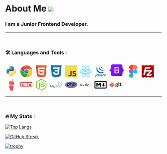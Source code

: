 <div id="main" align="left">
    
# About Me <img src="https://media.giphy.com/media/hvRJCLFzcasrR4ia7z/giphy.gif" width="24px"/>
### I am a Junior Frontend Developer.
    
---
<br>
    
### :hammer_and_wrench: Languages and Tools :
<div>
  <img src="https://github.com/devicons/devicon/blob/master/icons/python/python-original.svg" title="Python" alt="Python" width="40"/>&nbsp;
  <img src="https://github.com/devicons/devicon/blob/master/icons/chrome/chrome-original.svg" title="Chrome" alt="Chrome" width="40"/>&nbsp;
  <img src="https://github.com/devicons/devicon/blob/master/icons/html5/html5-original.svg" title="HTML5" alt="HTML5" width="40"/>&nbsp;
  <img src="https://github.com/devicons/devicon/blob/master/icons/css3/css3-plain.svg"  title="CSS3" alt="CSS3" width="40"/>&nbsp;
  <img src="https://github.com/devicons/devicon/blob/master/icons/javascript/javascript-original.svg" title="JavaScript" alt="JavaScript" width="40"/>&nbsp;
  <img src="https://github.com/devicons/devicon/blob/master/icons/react/react-original.svg" title="React" alt="React" width="40"/>&nbsp;
  <img src="https://github.com/devicons/devicon/blob/master/icons/jquery/jquery-plain-wordmark.svg" title="JQuery" alt="JQuery" width="40"/>&nbsp;
  <img src="https://github.com/devicons/devicon/blob/master/icons/bootstrap/bootstrap-original.svg" title="Bootstrap" alt="Bootstrap" width="48"/>&nbsp;
  <img src="https://github.com/devicons/devicon/blob/master/icons/figma/figma-original.svg" title="Figma" alt="Figma" width="40"/>&nbsp;
  <img src="https://github.com/devicons/devicon/blob/master/icons/filezilla/filezilla-plain.svg" title="FileZilla" alt="FileZilla" width="40"/>&nbsp;
  <img src="https://github.com/devicons/devicon/blob/master/icons/gulp/gulp-plain.svg" title="Gulp" alt="Gulp" width="40"/>&nbsp;
  <img src="https://github.com/devicons/devicon/blob/master/icons/npm/npm-original-wordmark.svg" title="npm" alt="npm" width="40"/>&nbsp;
  <img src="https://github.com/devicons/devicon/blob/master/icons/nodejs/nodejs-original.svg" title="NodeJS" alt="NodeJS" width="40"/>&nbsp;
  <img src="https://github.com/devicons/devicon/blob/master/icons/mysql/mysql-original-wordmark.svg" title="MySQL"  alt="MySQL" width="40"/>&nbsp;
  <img src="https://github.com/devicons/devicon/blob/master/icons/php/php-original.svg" title="PHP"  alt="PHP" width="40"/>&nbsp;
  <img src="https://github.com/devicons/devicon/blob/master/icons/nodejs/nodejs-original-wordmark.svg" title="NodeJS" alt="NodeJS" width="40"/>&nbsp;
  <img src="https://github.com/devicons/devicon/blob/master/icons/markdown/markdown-original.svg" title="Markdown" alt="Markdown" width="40"/>&nbsp;
  <img src="https://github.com/devicons/devicon/blob/master/icons/git/git-original-wordmark.svg" title="Git" **alt="Git" width="40"/>
</div>
     
---
<br>

### :fire: My Stats :
    
[![Top Langs](https://github-readme-stats.vercel.app/api/top-langs/?username=Mihail403)](https://github.com/anuraghazra/github-readme-stats)

[![GitHub Streak](http://github-readme-streak-stats.herokuapp.com?user=Mihail403&theme=sea&hide_border=true&mode=weekly)](https://git.io/streak-stats)

[![trophy](https://github-profile-trophy.vercel.app/?username=Mihail403&theme=oldie&no-frame=true&column=-1&margin-w=10&margin-h=10)](https://github.com/ryo-ma/github-profile-trophy)
    
</div>
